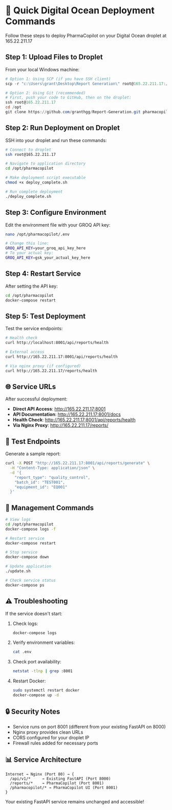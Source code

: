 # 🚀 Quick Digital Ocean Deployment Commands

Follow these steps to deploy PharmaCopilot on your Digital Ocean droplet at 165.22.211.17

## Step 1: Upload Files to Droplet

From your local Windows machine:
```powershell
# Option 1: Using SCP (if you have SSH client)
scp -r "c:\Users\grant\Desktop\Report Generation\" root@165.22.211.17:/tmp/pharmacopilot

# Option 2: Using Git (recommended)
# First, push your code to GitHub, then on the droplet:
ssh root@165.22.211.17
cd /opt
git clone https://github.com/granthgg/Report-Generation.git pharmacopilot
```

## Step 2: Run Deployment on Droplet

SSH into your droplet and run these commands:

```bash
# Connect to droplet
ssh root@165.22.211.17

# Navigate to application directory
cd /opt/pharmacopilot

# Make deployment script executable
chmod +x deploy_complete.sh

# Run complete deployment
./deploy_complete.sh
```

## Step 3: Configure Environment

Edit the environment file with your GROQ API key:
```bash
nano /opt/pharmacopilot/.env

# Change this line:
GROQ_API_KEY=your_groq_api_key_here
# To your actual key:
GROQ_API_KEY=gsk_your_actual_key_here
```

## Step 4: Restart Service

After setting the API key:
```bash
cd /opt/pharmacopilot
docker-compose restart
```

## Step 5: Test Deployment

Test the service endpoints:
```bash
# Health check
curl http://localhost:8001/api/reports/health

# External access
curl http://165.22.211.17:8001/api/reports/health

# Via nginx proxy (if configured)
curl http://165.22.211.17/reports/health
```

## 🌐 Service URLs

After successful deployment:

- **Direct API Access**: http://165.22.211.17:8001
- **API Documentation**: http://165.22.211.17:8001/docs
- **Health Check**: http://165.22.211.17:8001/api/reports/health
- **Via Nginx Proxy**: http://165.22.211.17/reports/

## 📱 Test Endpoints

Generate a sample report:
```bash
curl -X POST "http://165.22.211.17:8001/api/reports/generate" \
  -H "Content-Type: application/json" \
  -d '{
    "report_type": "quality_control",
    "batch_id": "TEST001",
    "equipment_id": "EQ001"
  }'
```

## 🔧 Management Commands

```bash
# View logs
cd /opt/pharmacopilot
docker-compose logs -f

# Restart service
docker-compose restart

# Stop service
docker-compose down

# Update application
./update.sh

# Check service status
docker-compose ps
```

## ⚠️ Troubleshooting

If the service doesn't start:

1. Check logs:
   ```bash
   docker-compose logs
   ```

2. Verify environment variables:
   ```bash
   cat .env
   ```

3. Check port availability:
   ```bash
   netstat -tlnp | grep :8001
   ```

4. Restart Docker:
   ```bash
   sudo systemctl restart docker
   docker-compose up -d
   ```

## 🔒 Security Notes

- Service runs on port 8001 (different from your existing FastAPI on 8000)
- Nginx proxy provides clean URLs
- CORS configured for your droplet IP
- Firewall rules added for necessary ports

## 📊 Service Architecture

```
Internet → Nginx (Port 80) → {
  /api/v1/*     → Existing FastAPI (Port 8000)
  /reports/*    → PharmaCopilot (Port 8001)
  /pharmacopilot/* → PharmaCopilot UI (Port 8001)
}
```

Your existing FastAPI service remains unchanged and accessible!
